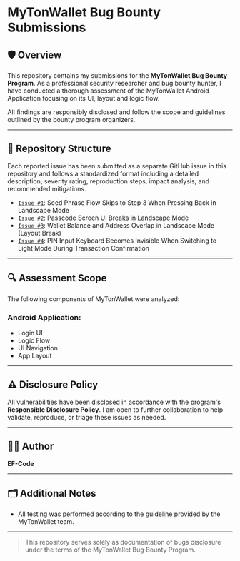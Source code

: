 # MyTonWallet Bug Bounty Submissions

## 🛡️ Overview

This repository contains my submissions for the **MyTonWallet Bug Bounty Program**. As a professional security researcher and bug bounty hunter, I have conducted a thorough assessment of the MyTonWallet Android Application focusing on its UI, layout and logic flow.

All findings are responsibly disclosed and follow the scope and guidelines outlined by the bounty program organizers.

---

## 📂 Repository Structure

Each reported issue has been submitted as a separate GitHub issue in this repository and follows a standardized format including a detailed description, severity rating, reproduction steps, impact analysis, and recommended mitigations.

- [`Issue #1`](https://github.com/EF-Code/mytonwallet-bug-reports/issues/1): Seed Phrase Flow Skips to Step 3 When Pressing Back in Landscape Mode
- [`Issue #2`](https://github.com/EF-Code/mytonwallet-bug-reports/issues/3): Passcode Screen UI Breaks in Landscape Mode
- [`Issue #3`](https://github.com/EF-Code/mytonwallet-bug-reports/issues/4): Wallet Balance and Address Overlap in Landscape Mode (Layout Break)
- [`Issue #4`](https://github.com/EF-Code/mytonwallet-bug-reports/issues/5): PIN Input Keyboard Becomes Invisible When Switching to Light Mode During Transaction Confirmation
---

## 🔍 Assessment Scope

The following components of MyTonWallet were analyzed:

### **Android Application:**

- Login UI
- Logic Flow
- UI Navigation
- App Layout


---

## ⚠️ Disclosure Policy

All vulnerabilities have been disclosed in accordance with the program's **Responsible Disclosure Policy**. I am open to further collaboration to help validate, reproduce, or triage these issues as needed.

---

## 🧑‍💻 Author

**EF-Code**

---

## 🗂️ Additional Notes

- All testing was performed according to the guideline provided by the MyTonWallet team.

---

> This repository serves solely as documentation of bugs disclosure under the terms of the MyTonWallet Bug Bounty Program.

